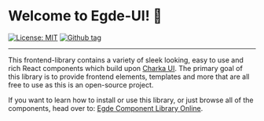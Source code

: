 # Welcome to Egde-UI! 👋

[![License: MIT](https://img.shields.io/badge/License-MIT-green.svg)](https://github.com/EgdeConsulting/egde-components/blob/main/LICENSE)
[![Github tag](https://img.shields.io/github/v/tag/EgdeConsulting/egde-components?color=green&label=latest%20tag)](https://github.com/EgdeConsulting/egde-components/tags)

<hr />

This frontend-library contains a variety of sleek looking, easy to use and rich React components which
build upon [Charka UI](https://storybook.chakra-ui.com/?path=/story/components-data-display-badge--basic).
The primary goal of this library is to provide frontend elements, templates and more that are all free
to use as this is an open-source project.

If you want to learn how to install or use this library, or just browse all of the components, head over to: [Egde Component Library Online](https://egdeconsulting.github.io/egde-components).
